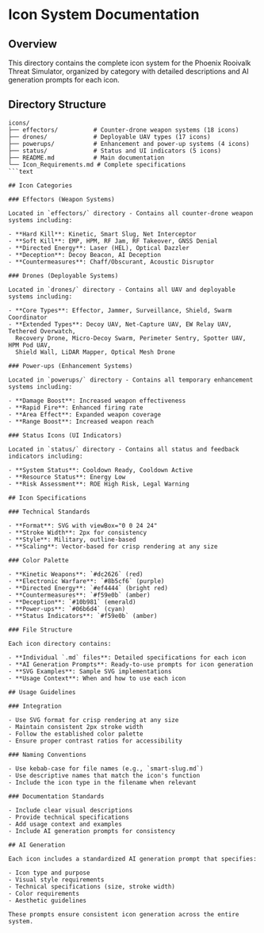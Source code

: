# Icon System Documentation

## Overview

This directory contains the complete icon system for the Phoenix Rooivalk Threat
Simulator, organized by category with detailed descriptions and AI generation
prompts for each icon.

## Directory Structure

```text
icons/
├── effectors/          # Counter-drone weapon systems (18 icons)
├── drones/             # Deployable UAV types (17 icons)
├── powerups/           # Enhancement and power-up systems (4 icons)
├── status/             # Status and UI indicators (5 icons)
├── README.md           # Main documentation
└── Icon_Requirements.md # Complete specifications
```text

## Icon Categories

### Effectors (Weapon Systems)

Located in `effectors/` directory - Contains all counter-drone weapon systems including:

- **Hard Kill**: Kinetic, Smart Slug, Net Interceptor
- **Soft Kill**: EMP, HPM, RF Jam, RF Takeover, GNSS Denial
- **Directed Energy**: Laser (HEL), Optical Dazzler
- **Deception**: Decoy Beacon, AI Deception
- **Countermeasures**: Chaff/Obscurant, Acoustic Disruptor

### Drones (Deployable Systems)

Located in `drones/` directory - Contains all UAV and deployable systems including:

- **Core Types**: Effector, Jammer, Surveillance, Shield, Swarm Coordinator
- **Extended Types**: Decoy UAV, Net-Capture UAV, EW Relay UAV, Tethered Overwatch,
  Recovery Drone, Micro-Decoy Swarm, Perimeter Sentry, Spotter UAV, HPM Pod UAV,
  Shield Wall, LiDAR Mapper, Optical Mesh Drone

### Power-ups (Enhancement Systems)

Located in `powerups/` directory - Contains all temporary enhancement systems including:

- **Damage Boost**: Increased weapon effectiveness
- **Rapid Fire**: Enhanced firing rate
- **Area Effect**: Expanded weapon coverage
- **Range Boost**: Increased weapon reach

### Status Icons (UI Indicators)

Located in `status/` directory - Contains all status and feedback indicators including:

- **System Status**: Cooldown Ready, Cooldown Active
- **Resource Status**: Energy Low
- **Risk Assessment**: ROE High Risk, Legal Warning

## Icon Specifications

### Technical Standards

- **Format**: SVG with viewBox="0 0 24 24"
- **Stroke Width**: 2px for consistency
- **Style**: Military, outline-based
- **Scaling**: Vector-based for crisp rendering at any size

### Color Palette

- **Kinetic Weapons**: `#dc2626` (red)
- **Electronic Warfare**: `#8b5cf6` (purple)
- **Directed Energy**: `#ef4444` (bright red)
- **Countermeasures**: `#f59e0b` (amber)
- **Deception**: `#10b981` (emerald)
- **Power-ups**: `#06b6d4` (cyan)
- **Status Indicators**: `#f59e0b` (amber)

### File Structure

Each icon directory contains:

- **Individual `.md` files**: Detailed specifications for each icon
- **AI Generation Prompts**: Ready-to-use prompts for icon generation
- **SVG Examples**: Sample SVG implementations
- **Usage Context**: When and how to use each icon

## Usage Guidelines

### Integration

- Use SVG format for crisp rendering at any size
- Maintain consistent 2px stroke width
- Follow the established color palette
- Ensure proper contrast ratios for accessibility

### Naming Conventions

- Use kebab-case for file names (e.g., `smart-slug.md`)
- Use descriptive names that match the icon's function
- Include the icon type in the filename when relevant

### Documentation Standards

- Include clear visual descriptions
- Provide technical specifications
- Add usage context and examples
- Include AI generation prompts for consistency

## AI Generation

Each icon includes a standardized AI generation prompt that specifies:

- Icon type and purpose
- Visual style requirements
- Technical specifications (size, stroke width)
- Color requirements
- Aesthetic guidelines

These prompts ensure consistent icon generation across the entire system.
